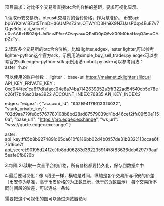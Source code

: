 项目需求：对比多个交易所直接btc合约价格的差距，要求可视化显示。

1.读取币安交易所，btcusdt交易对的合约价格，作为基准价。
币安api:
bp6YKzhVlBZat5TnnDHG6UMPs73muOTWYrD3Hh9X9NZUasP0sp4EuE7v7Qgs6dqt
api_secret:
u0xAA5zH503tjrLJsBexJFfszAOvqvaauQEoiD0pQ6vX39M0bcHcqQ3muGAp2zTy

2.读取多个交易所的btc合约价格，比如 lighter,edgex，aster
lighter,可以参考lighter-python这个官方sdk，示例用法simple_buy_sell_trader.py
edgex可以参考官方sdk:edgex-python-sdk 示例用法runbot.py
aster可以参考用法：aster_rh.py

可以使用的账户参数：
lighter：
base-url:https://mainnet.zklighter.elliot.ai
API_KEY_PRIVATE_KEY：0xc044fec1ca6f7dfafacd04e8a74ba7142639352a3fff322ad54540cb5e78ec26f17b46ac01ae3922
ACCOUNT_INDEX:76835
API_KEY_INDEX:2

edgex:
"edgex": {
    "account_id": "652994179613328022",
    "stark_private_key": "02d9aa779fe8c5767780108b8bd28ad87579039d41bd46cef2ffe09f50e1156a",
    "base_url": "https://pro.edgex.exchange",
    "ws_url": "wss://quote.edgex.exchange"
  }

aster:
api_key:ff85b8b9274891d65da610f8186bb02d4b0957de31b3322113ccae6f7b16ce7f
api_secret:90195d2412e0fb8dd06283d36223591458f83636deb629779aaf5eafe0fb026b

3.每隔 2s读取一次全平台的价格，所有价格都要持久化，保存到数据库中

4.最后要可视化：像 k线图一样，横轴是时间，纵轴是各个交易所与币安的价差（币安作为基准，高于币安价格的为正数显示，低于的负数显示）
每个交易所不同时间段的价差，可以连成一条线

需要把这个可视化的图可以通过浏览器访问